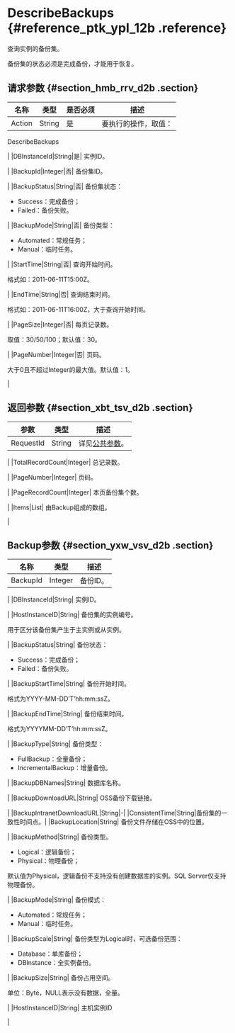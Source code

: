 # DescribeBackups {#reference_ptk_ypl_12b .reference}

查询实例的备份集。

备份集的状态必须是完成备份，才能用于恢复。

## 请求参数 {#section_hmb_rrv_d2b .section}

|名称|类型|是否必须|描述|
|--|--|----|--|
|Action|String|是| 要执行的操作，取值：

 DescribeBackups

 |
|DBInstanceId|String|是| 实例ID。

 |
|BackupId|Integer|否| 备份集ID。

 |
|BackupStatus|String|否| 备份集状态：

 -   Success：完成备份；
-   Failed：备份失败。

 |
|BackupMode|String|否| 备份类型：

 -   Automated：常规任务；
-   Manual：临时任务。

 |
|StartTime|String|否| 查询开始时间。

 格式如：2011-06-11T15:00Z。

 |
|EndTime|String|否| 查询结束时间。

 格式如：2011-06-11T16:00Z，大于查询开始时间。

 |
|PageSize|Integer|否| 每页记录数。

 取值：30/50/100；默认值：30。

 |
|PageNumber|Integer|否| 页码。

 大于0且不超过Integer的最大值。默认值：1。

 |

## 返回参数 {#section_xbt_tsv_d2b .section}

|参数|类型|描述|
|--|--|--|
|RequestId|String| 详见[公共参数](intl.zh-CN/API参考/使用API/公共参数.md#)。

 |
|TotalRecordCount|Integer| 总记录数。

 |
|PageNumber|Integer| 页码。

 |
|PageRecordCount|Integer| 本页备份集个数。

 |
|Items|List| 由Backup组成的数组。

 |

## Backup参数 {#section_yxw_vsv_d2b .section}

|名称|类型|描述|
|--|--|--|
|BackupId|Integer| 备份ID。

 |
|DBInstanceId|String| 实例ID。

 |
|HostInstanceID|String| 备份集的实例编号。

 用于区分该备份集产生于主实例或从实例。

 |
|BackupStatus|String| 备份状态：

 -   Success：完成备份；
-   Failed：备份失败。

 |
|BackupStartTime|String| 备份开始时间。

 格式为YYYY-MM-DD’T’hh:mm:ssZ。

 |
|BackupEndTime|String| 备份结束时间。

 格式为YYYYMM-DD’T’hh:mm:ssZ。

 |
|BackupType|String| 备份类型：

 -   FullBackup：全量备份；
-   IncrementalBackup：增量备份。

 |
|BackupDBNames|String| 数据库名称。

 |
|BackupDownloadURL|String| OSS备份下载链接。

 |
|BackupIntranetDownloadURL|String|-|
|ConsistentTime|String|备份集的一致性时间点。|
|BackupLocation|String| 备份文件存储在OSS中的位置。

 |
|BackupMethod|String| 备份类型。

 -   Logical：逻辑备份；
-   Physical：物理备份；

 默认值为Physical，逻辑备份不支持没有创建数据库的实例。SQL Server仅支持物理备份。

 |
|BackupMode|String| 备份模式：

 -   Automated：常规任务；
-   Manual：临时任务。

 |
|BackupScale|String| 备份类型为Logical时，可选备份范围：

 -   Database：单库备份；
-   DBInstance：全实例备份。

 |
|BackupSize|String| 备份占用空间。

 单位：Byte，NULL表示没有数据，全量。

 |
|HostInstanceID|String| 主机实例ID

 |

